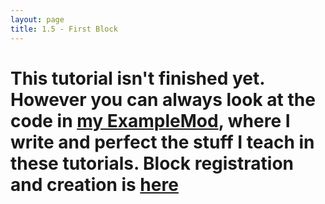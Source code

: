 ```yaml
---
layout: page
title: 1.5 - First Block
---
```


# This tutorial isn't finished yet. However you can always look at the code in [my ExampleMod](https://github.com/Cadiboo/Example-Mod/), where I write and perfect the stuff I teach in these tutorials. Block registration and creation is [here](https://github.com/Cadiboo/Example-Mod/blob/1d848d74c94786bc7f5d3757d2dfc5cb248dba5f/src/main/java/io/github/cadiboo/examplemod/ModEventSubscriber.java#L47-L54)
